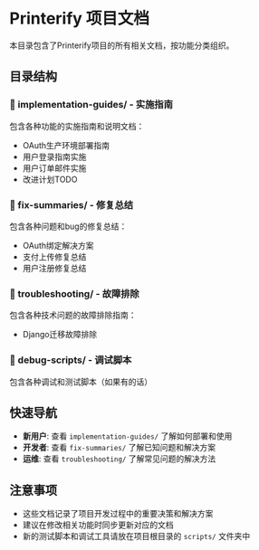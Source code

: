 # Printerify 项目文档

本目录包含了Printerify项目的所有相关文档，按功能分类组织。

## 目录结构

### 📁 implementation-guides/ - 实施指南
包含各种功能的实施指南和说明文档：
- OAuth生产环境部署指南
- 用户登录指南实施
- 用户订单邮件实施
- 改进计划TODO

### 📁 fix-summaries/ - 修复总结
包含各种问题和bug的修复总结：
- OAuth绑定解决方案
- 支付上传修复总结
- 用户注册修复总结

### 📁 troubleshooting/ - 故障排除
包含各种技术问题的故障排除指南：
- Django迁移故障排除

### 📁 debug-scripts/ - 调试脚本
包含各种调试和测试脚本（如果有的话）

## 快速导航

- **新用户**: 查看 `implementation-guides/` 了解如何部署和使用
- **开发者**: 查看 `fix-summaries/` 了解已知问题和解决方案
- **运维**: 查看 `troubleshooting/` 了解常见问题的解决方法

## 注意事项

- 这些文档记录了项目开发过程中的重要决策和解决方案
- 建议在修改相关功能时同步更新对应的文档
- 新的测试脚本和调试工具请放在项目根目录的 `scripts/` 文件夹中
